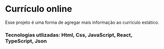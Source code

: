 # Currículo online 

Esse projeto é uma forma de agregar mais informação ao currículo estático.

### Tecnologias utlizadas: Html, Css, JavaScript, React, TypeScript, Json
